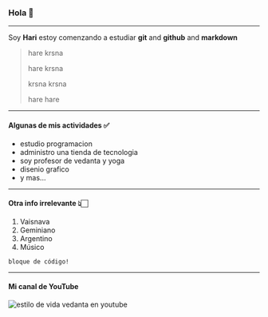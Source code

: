 ### Hola 👋
---

Soy **Hari** estoy comenzando a estudiar **git** and **github** and **markdown**

> hare krsna
> 
> hare krsna
> 
> krsna krsna
> 
> hare hare

---

#### Algunas de mis actividades ✅
- estudio programacion
- administro una tienda de tecnologia
- soy profesor de vedanta y yoga
- disenio grafico
- y mas...

---

#### Otra info irrelevante 👆🏻
1. Vaisnava
2. Geminiano
3. Argentino
4. Músico
   
~~~
bloque de código!
~~~
---
#### Mi canal de YouTube
![estilo de vida vedanta en youtube](https://github.com/user-attachments/assets/b00f76a1-1cb2-4bfe-b99f-5628e11bbe62)



<!--
**harikirtandas/harikirtandas** is a ✨ _special_ ✨ repository because its `README.md` (this file) appears on your GitHub profile.

Here are some ideas to get you started:

- 🔭 I’m currently working on ...
- 🌱 I’m currently learning ...
- 👯 I’m looking to collaborate on ...
- 🤔 I’m looking for help with ...
- 💬 Ask me about ...
- 📫 How to reach me: ...
- 😄 Pronouns: ...
- ⚡ Fun fact: ...
-->
